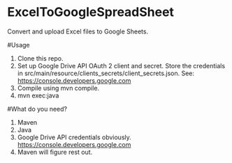 # ExcelToGoogleSpreadSheet
Convert and upload Excel files to Google Sheets.

#Usage
1. Clone this repo.
2. Set up Google Drive API OAuth 2 client and secret. Store the credentials in src/main/resource/clients_secrets/client_secrets.json.
See: https://console.developers.google.com
3. Compile using mvn compile.
4. mvn exec:java

#What do you need?
1. Maven
2. Java
3. Google Drive API credentials obviously. https://console.developers.google.com
4. Maven will figure rest out.
